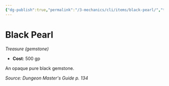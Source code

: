 ```yaml
---
{"dg-publish":true,"permalink":"/3-mechanics/cli/items/black-pearl/","tags":["ttrpg-cli/compendium/src/5e/dmg","ttrpg-cli/item/gear/treasure-gemstone","ttrpg-cli/item/rarity/none"],"noteIcon":""}
---
```


# Black Pearl
*Treasure (gemstone)*  


- **Cost**: 500 gp

An opaque pure black gemstone.

*Source: Dungeon Master's Guide p. 134*